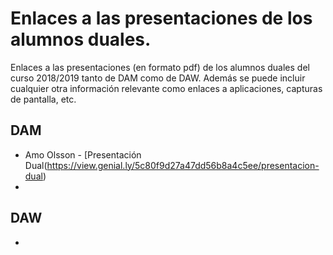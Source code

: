 # Enlaces a las presentaciones de los alumnos duales.

Enlaces a las presentaciones (en formato pdf) de los alumnos duales del curso 2018/2019 tanto de DAM como de DAW. Además se puede incluir cualquier otra información relevante como enlaces a aplicaciones, capturas de pantalla, etc.

## DAM

* Amo Olsson - [Presentación Dual(https://view.genial.ly/5c80f9d27a47dd56b8a4c5ee/presentacion-dual)
* 

## DAW

* 
